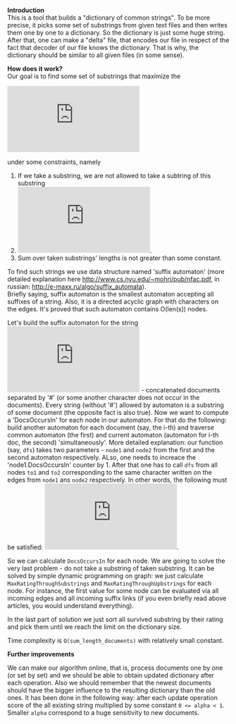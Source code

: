 **Introduction**  
This is a tool that builds a "dictionary of common strings". To be more precise, it picks some set of substrings from given text files and then writes them one by one to a dictionary. So the dictionary is just some huge string.  
After that, one can make a "delta" file, that encodes our file in respect of the fact that decoder of our file knows the dictionary. That is why, the dictionary should be similar to all given files (in some sense).  
  
**How does it work?**  
Our goal is to find some set of substrings that maximize the  
  
  ![equation](http://latex.codecogs.com/png.latex?%5Csum_%7Bs%20%5Cin%20Dict%7D%20%5Cfrac%7BDocsOccursIn%28s%29%20%5Ccdot%20%28len%28s%29%20-%203%29%7D%7Blen%28s%29%7D)  
    
under some constraints, namely  
1. If we take a substring, we are not allowed to take a subtring of this substring  
2. ![equation](http://latex.codecogs.com/png.latex?DocsOccursIn%28s%29%20%3E%201%2C%20len%28s%29%20%3E%20threshold).  
3. Sum over taken substrings' lengths is not greater than some constant.  
  
To find such strings we use data structure named 'suffix automaton' (more detailed explanation here http://www.cs.nyu.edu/~mohri/pub/nfac.pdf, in russian: http://e-maxx.ru/algo/suffix_automata).  
Briefly saying, suffix automaton is the smallest automaton accepting all suffixes of a string. Also, it is a directed acyclic graph with characters on the edges. It's proved that such automaton contains O(len(s)) nodes.
  
Let's build the suffix automaton for the string ![equation](http://latex.codecogs.com/png.latex?s_1%20%5C%23%20s_2%20%5C%23%20...%20%5C%23%20s_k) - concatenated documents separated by '#' (or some another character does not occur in the documents). Every string (without '#') allowed by automaton is a substring of some document (the opposite fact is also true). Now we want to compute a 'DocsOccursIn' for each node in our automaton. For that do the following: build another automaton for each document (say, the i-th) and traverse common automaton (the first) and current automaton (automaton for i-th doc, the second) 'simultaneously'. More detailed explanation: our function (say, `dfs`) takes two parameters - `node1` and `node2` from the first and the second automaton respectively. ALso, one needs to increace the 'node1.DocsOccursIn' counter by 1. After that one has to call `dfs` from all nodes `to1` and `to2` corresponding to the same character written on the edges from `node1` ans `node2` respectively. In other words, the following must be satisfied: ![equation](http://latex.codecogs.com/png.latex?%28node_1%2C%20to_1%29%20%5Cin%20E%2C%20%28node2%2C%20to_2%29%20%5Cin%20E%2C%20MarkOnEdge%28node_1%2C%20to_1%29%20%3D%20MarkOnEdge%28node_2%2C%20to_2%29).  
  
So we can calculate `DocsOccursIn` for each node. We are going to solve the very last problem - do not take a substring of taken substring. It can be solved by simple dynamic programming on graph: we just calculate `MaxRatingThroughSubstrings` and `MaxRatingThroughUpbstrings` for each node. For instance, the first value for some node can be evaluated via all incoming edges and all incoming suffix links (if you even briefly read above articles, you would understand everything).  
  
In the last part of solution we just sort all survived substring by their rating and pick them until we reach the limit on the dictionary size.  
  
Time complexity is `O(sum_length_documents)` with relatively small constant.

**Further improvements**  
  
We can make our algorithm online, that is, process documents one by one (or set by set) and we should be able to obtain updated dictionary after each operation. Also we should remember that the newest documents should have the bigger influence to the resulting dictionary than the old ones. It has been done in the following way: after each update operation score of the all existing string multiplied by some constant `0 <= alpha < 1`. Smaller `alpha` correspond to a huge sensitivity to new documents.

